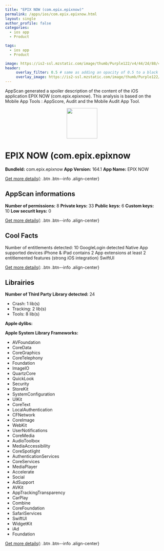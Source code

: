 ```yaml
---
title: "EPIX NOW (com.epix.epixnow)"
permalink: /apps/ios/com.epix.epixnow.html
layout: single
author_profile: false
categories: 
  - ios app 
  - Product 

tags: 
  - ios app 
  - Product 

image: https://is2-ssl.mzstatic.com/image/thumb/Purple122/v4/44/2d/88/442d883f-239f-189e-6dd7-30272f4f948d/AppIcon-EPIX-NOW-1x_U007emarketing-0-7-0-85-220.png/512x512bb.jpg
header: 
     overlay_filter: 0.5 # same as adding an opacity of 0.5 to a black background
     overlay_image: https://is2-ssl.mzstatic.com/image/thumb/Purple122/v4/44/2d/88/442d883f-239f-189e-6dd7-30272f4f948d/AppIcon-EPIX-NOW-1x_U007emarketing-0-7-0-85-220.png/512x512bb.jpg
---
```

AppScan generated a spoiler description of the content of the iOS application EPIX NOW (com.epix.epixnow). This analysis is based on the Mobile App Tools : AppScore, Audit and the Mobile Audit App Tool.

  
  
<div style="text-align: center;"><img src="https://is2-ssl.mzstatic.com/image/thumb/Purple122/v4/44/2d/88/442d883f-239f-189e-6dd7-30272f4f948d/AppIcon-EPIX-NOW-1x_U007emarketing-0-7-0-85-220.png/512x512bb.jpg" width="100" height="100"></div>  
  
# EPIX NOW (com.epix.epixnow

**BundleId:** com.epix.epixnow
**App Version:** 164.1
**App Name:** EPIX NOW


[Get more details](/pricing.html){: .btn .btn--info .align-center}  
  
## AppScan informations 

**Number of permissions:** 8
**Private keys:** 33
**Public keys:** 6
**Custom keys:** 10
**Low securit keys:** 0
  
[Get more details](/pricing.html){: .btn .btn--info .align-center}

## Cool Facts

Number of entitlements detected: 10
GoogleLogin detected
Native App
supported devices iPhone & iPad
contains 2 App extensions
at least 2 entitlemented features (strong iOS integration)
SwiftUI
  
[Get more details](/pricing.html){: .btn .btn--info .align-center}

## Librairies 
**Number of Third Party Library detected:** 24
- Crash: 1 lib(s)
- Tracking: 2 lib(s)
- Tools: 8 lib(s)

**Apple dylibs:**


**Apple System Library Frameworks:**
- AVFoundation
- CoreData
- CoreGraphics
- CoreTelephony
- Foundation
- ImageIO
- QuartzCore
- QuickLook
- Security
- StoreKit
- SystemConfiguration
- UIKit
- CoreText
- LocalAuthentication
- CFNetwork
- CoreImage
- WebKit
- UserNotifications
- CoreMedia
- AudioToolbox
- MediaAccessibility
- CoreSpotlight
- AuthenticationServices
- CoreServices
- MediaPlayer
- Accelerate
- Social
- AdSupport
- AVKit
- AppTrackingTransparency
- CarPlay
- Combine
- CoreFoundation
- SafariServices
- SwiftUI
- WidgetKit
- iAd
- Foundation


  
[Get more details](/pricing.html){: .btn .btn--info .align-center}

